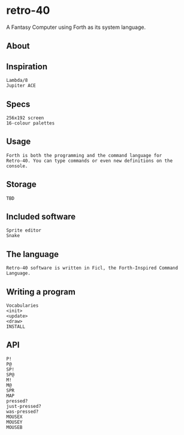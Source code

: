 # retro-40

A Fantasy Computer using Forth as its system language.

## About

## Inspiration
    Lambda/8
    Jupiter ACE

## Specs
    256x192 screen
    16-colour palettes

## Usage
    Forth is both the programming and the command language for
    Retro-40. You can type commands or even new definitions on the
    console.


## Storage
    TBD

## Included software
    Sprite editor
    Snake

## The language
    Retro-40 software is written in Ficl, the Forth-Inspired Command Language.


## Writing a program
    Vocabularies
    <init>
    <update>
    <draw>
    INSTALL

## API
    P!
    P@
    SP!
    SP@
    M!
    M@
    SPR
    MAP
    pressed?
    just-pressed?
    was-pressed?
    MOUSEX
    MOUSEY
    MOUSEB
